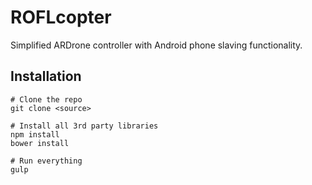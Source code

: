 ROFLcopter
==========
Simplified ARDrone controller with Android phone slaving functionality.

Installation
------------

	# Clone the repo
	git clone <source>

	# Install all 3rd party libraries
	npm install
	bower install

	# Run everything
	gulp
